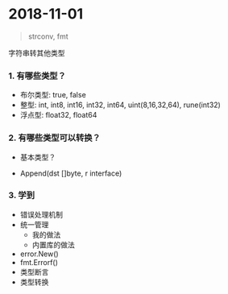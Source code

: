 # 2018-11-01

> strconv, fmt


字符串转其他类型


### 1. 有哪些类型？

- 布尔类型: true, false
- 整型: int, int8, int16, int32, int64, uint(8,16,32,64), rune(int32)
- 浮点型: float32, float64




### 2. 有哪些类型可以转换？

- 基本类型？


- Append(dst []byte, r interface)





### 3. 学到

- 错误处理机制
- 统一管理
	- 我的做法
	- 内置库的做法
- error.New()
- fmt.Errorf()
- 类型断言
- 类型转换

